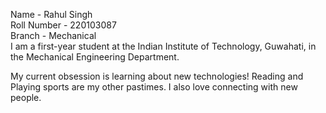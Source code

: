 Name - Rahul Singh
<br>
Roll Number - 220103087
<br>
Branch - Mechanical
<br>
 I am a first-year student at the Indian Institute of Technology, Guwahati, in the Mechanical Engineering Department.

My current obsession is learning about new technologies! Reading and Playing sports are my other pastimes. I also love connecting with new people.
